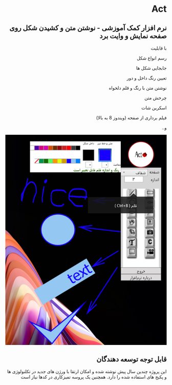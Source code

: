 <div dir='rtl'>
<h1>Act</h1> 
<h2>
نرم افزار کمک آموزشی - نوشتن متن و کشیدن شکل روی صفحه نمایش و وایت برد</h2>

با قابلیت<br />

رسم انواع شکل<br />

جابجایی شکل ها<br />

تعیین رنگ داخل و دور<br />

نوشتن متن با رنگ و قلم دلخواه<br />

چرخش متن<br />

اسکرین شات<br />

فیلم برداری از صفحه (ویندوز 8 به بالا)<br />

و..<br />


 
<img src='https://github.com/hsafavi/Act/blob/main/Act/Images/sample.png?raw=true'> <br />

<h2>قابل توجه توسعه دهندگان</h2> 

این پروژه چندین سال پیش نوشته شده و امکان ارتقا با ورژن های جدید در تکلنولوژی ها و پکیج های استفاده شده را دارد. همچنین یک پروسه تمیزکاری در کدها نیاز است

</div>
